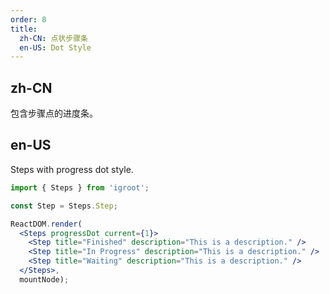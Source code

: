 ```yaml
---
order: 8
title:
  zh-CN: 点状步骤条
  en-US: Dot Style
---
```


## zh-CN

包含步骤点的进度条。

## en-US

Steps with progress dot style.

````jsx
import { Steps } from 'igroot';

const Step = Steps.Step;

ReactDOM.render(
  <Steps progressDot current={1}>
    <Step title="Finished" description="This is a description." />
    <Step title="In Progress" description="This is a description." />
    <Step title="Waiting" description="This is a description." />
  </Steps>,
  mountNode);
````
